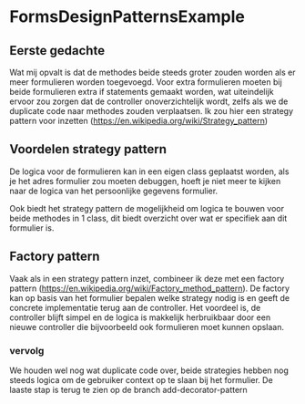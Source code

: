 # FormsDesignPatternsExample

## Eerste gedachte
Wat mij opvalt is dat de methodes beide steeds groter zouden worden als er meer formulieren worden toegevoegd. Voor extra formulieren moeten bij beide formulieren extra if statements gemaakt worden, wat uiteindelijk ervoor zou zorgen dat de controller onoverzichtelijk wordt, zelfs als we de duplicate code naar methodes zouden verplaatsen. Ik zou hier een strategy pattern voor inzetten (https://en.wikipedia.org/wiki/Strategy_pattern)

## Voordelen strategy pattern
De logica voor de formulieren kan in een eigen class geplaatst worden, als je het adres formulier zou moeten debuggen, hoeft je niet meer te kijken naar de logica van het persoonlijke gegevens formulier.

Ook biedt het strategy pattern de mogelijkheid om logica te bouwen voor beide methodes in 1 class, dit biedt overzicht over wat er specifiek aan dit formulier is.


## Factory pattern
Vaak als in een strategy pattern inzet, combineer ik deze met een factory pattern (https://en.wikipedia.org/wiki/Factory_method_pattern). De factory kan op basis van het formulier bepalen welke strategy nodig is en geeft de concrete implementatie terug aan de controller. Het voordeel is, de controller blijft simpel en de logica is makkelijk herbruikbaar door een nieuwe controller die bijvoorbeeld ook formulieren moet kunnen opslaan.

### vervolg
We houden wel nog wat duplicate code over, beide strategies hebben nog steeds logica om de gebruiker context op te slaan bij het formulier.
De laaste stap is terug te zien op de branch add-decorator-pattern
